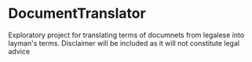 # DocumentTranslator
Exploratory project for translating terms of documnets from legalese into layman's terms. Disclaimer will be included as it will not constitute legal advice
